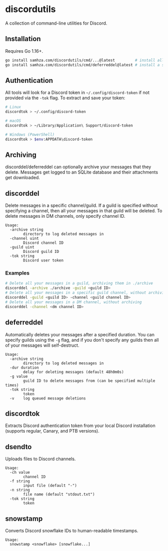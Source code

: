 # discordutils

A collection of command-line utilities for Discord.

## Installation
Requires Go 1.16+.

```bash
go install samhza.com/discordutils/cmd/...@latest         # install all tools
go install samhza.com/discordutils/cmd/deferreddel@latest # install a single tool
```

## Authentication
All tools will look for a Discord token in `~/.config/discord-token` if not
provided via the `-tok` flag. To extract and save your token:

```bash
# Linux
discordtok > ~/.config/discord-token

# macOS
discordtok > ~/Library/Application\ Support/discord-token

# Windows (PowerShell)
discordtok > $env:APPDATA\discord-token
```

## Archiving

discorddel/deferreddel can optionally archive your messages that they
delete. Messages get logged to an SQLite database and their attachments get downloaded.

## discorddel

Delete messages in a specific channel/guild. If a guild is specified without
specifying a channel, then all your messages in that guild will be deleted. To
delete messages in DM channels, only specify channel ID.

```
Usage:
  -archive string
    	directory to log deleted messages in
  -channel uint
    	Discord channel ID
  -guild uint
    	Discord guild ID
  -tok string
    	Discord user token
```

### Examples
```bash
# Delete all your messages in a guild, archiving them in ./archive
discorddel -archive ./archive -guild <guild ID>
# Delete all your messages in a specific guild channel, without archiving
discorddel -guild <guild ID> -channel <guild channel ID>
# Delete all your messages in a DM channel, without archiving
discorddel -channel <dm channel ID>
```

## deferreddel
Automatically deletes your messages after a specified duration.
You can specify guilds using the `-g` flag, and if you don't specify any guilds then all of your messages
will self-destruct.

```
Usage:
  -archive string
    	directory to log deleted messages in
  -dur duration
    	delay for deleting messages (default 48h0m0s)
  -g value
    	guild ID to delete messages from (can be specified multiple times)
  -tok string
    	token
  -v	log queued message deletions
```

## discordtok
Extracts Discord authentication token from your local Discord installation (supports regular, Canary, and PTB versions).

## dsendto
Uploads files to Discord channels.

```
Usage:
  -ch value
    	channel ID
  -f string
    	input file (default "-")
  -n string
    	file name (default "stdout.txt")
  -tok string
    	token
```

## snowstamp
Converts Discord snowflake IDs to human-readable timestamps.

```
Usage:
  snowstamp <snowflake> [snowflake...]
```

